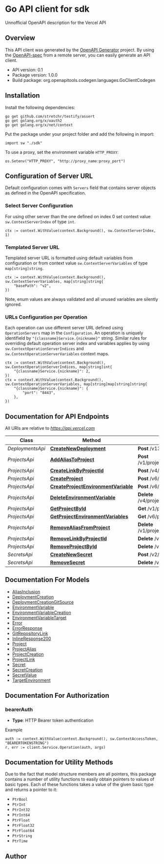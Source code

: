 # Go API client for sdk

Unnofficial OpenAPI description for the Vercel API

## Overview
This API client was generated by the [OpenAPI Generator](https://openapi-generator.tech) project.  By using the [OpenAPI-spec](https://www.openapis.org/) from a remote server, you can easily generate an API client.

- API version: 0.1
- Package version: 1.0.0
- Build package: org.openapitools.codegen.languages.GoClientCodegen

## Installation

Install the following dependencies:

```shell
go get github.com/stretchr/testify/assert
go get golang.org/x/oauth2
go get golang.org/x/net/context
```

Put the package under your project folder and add the following in import:

```golang
import sw "./sdk"
```

To use a proxy, set the environment variable `HTTP_PROXY`:

```golang
os.Setenv("HTTP_PROXY", "http://proxy_name:proxy_port")
```

## Configuration of Server URL

Default configuration comes with `Servers` field that contains server objects as defined in the OpenAPI specification.

### Select Server Configuration

For using other server than the one defined on index 0 set context value `sw.ContextServerIndex` of type `int`.

```golang
ctx := context.WithValue(context.Background(), sw.ContextServerIndex, 1)
```

### Templated Server URL

Templated server URL is formatted using default variables from configuration or from context value `sw.ContextServerVariables` of type `map[string]string`.

```golang
ctx := context.WithValue(context.Background(), sw.ContextServerVariables, map[string]string{
	"basePath": "v2",
})
```

Note, enum values are always validated and all unused variables are silently ignored.

### URLs Configuration per Operation

Each operation can use different server URL defined using `OperationServers` map in the `Configuration`.
An operation is uniquely identifield by `"{classname}Service.{nickname}"` string.
Similar rules for overriding default operation server index and variables applies by using `sw.ContextOperationServerIndices` and `sw.ContextOperationServerVariables` context maps.

```
ctx := context.WithValue(context.Background(), sw.ContextOperationServerIndices, map[string]int{
	"{classname}Service.{nickname}": 2,
})
ctx = context.WithValue(context.Background(), sw.ContextOperationServerVariables, map[string]map[string]string{
	"{classname}Service.{nickname}": {
		"port": "8443",
	},
})
```

## Documentation for API Endpoints

All URIs are relative to *https://api.vercel.com*

Class | Method | HTTP request | Description
------------ | ------------- | ------------- | -------------
*DeploymentsApi* | [**CreateNewDeployment**](docs/DeploymentsApi.md#createnewdeployment) | **Post** /v13/now/deployments | 
*ProjectsApi* | [**AddAliasToProject**](docs/ProjectsApi.md#addaliastoproject) | **Post** /v1/projects/{projectId}/alias | 
*ProjectsApi* | [**CreateLinkByProjectId**](docs/ProjectsApi.md#createlinkbyprojectid) | **Post** /v4/projects/{id}/link | 
*ProjectsApi* | [**CreateProject**](docs/ProjectsApi.md#createproject) | **Post** /v6/projects | 
*ProjectsApi* | [**CreateProjectEnvironmentVariable**](docs/ProjectsApi.md#createprojectenvironmentvariable) | **Post** /v6/projects/{id}/env | 
*ProjectsApi* | [**DeleteEnvironmentVariable**](docs/ProjectsApi.md#deleteenvironmentvariable) | **Delete** /v4/projects/{projectId}/env/{key} | 
*ProjectsApi* | [**GetProjectById**](docs/ProjectsApi.md#getprojectbyid) | **Get** /v1/projects/{id} | 
*ProjectsApi* | [**GetProjectEnvironmentVariables**](docs/ProjectsApi.md#getprojectenvironmentvariables) | **Get** /v6/projects/{id}/env | 
*ProjectsApi* | [**RemoveAliasFromProject**](docs/ProjectsApi.md#removealiasfromproject) | **Delete** /v1/projects/{projectId}/alias | 
*ProjectsApi* | [**RemoveLinkByProjectId**](docs/ProjectsApi.md#removelinkbyprojectid) | **Delete** /v4/projects/{id}/link | 
*ProjectsApi* | [**RemoveProjectById**](docs/ProjectsApi.md#removeprojectbyid) | **Delete** /v1/projects/{id} | 
*SecretsApi* | [**CreateNewSecret**](docs/SecretsApi.md#createnewsecret) | **Post** /v2/now/secrets | 
*SecretsApi* | [**RemoveSecret**](docs/SecretsApi.md#removesecret) | **Delete** /v2/now/secrets/{name} | 


## Documentation For Models

 - [AliasInclusion](docs/AliasInclusion.md)
 - [DeploymentCreation](docs/DeploymentCreation.md)
 - [DeploymentCreationGitSource](docs/DeploymentCreationGitSource.md)
 - [EnvironmentVariable](docs/EnvironmentVariable.md)
 - [EnvironmentVariableCreation](docs/EnvironmentVariableCreation.md)
 - [EnvironmentVariableTarget](docs/EnvironmentVariableTarget.md)
 - [Error](docs/Error.md)
 - [ErrorResponse](docs/ErrorResponse.md)
 - [GitRepositoryLink](docs/GitRepositoryLink.md)
 - [InlineResponse200](docs/InlineResponse200.md)
 - [Project](docs/Project.md)
 - [ProjectAlias](docs/ProjectAlias.md)
 - [ProjectCreation](docs/ProjectCreation.md)
 - [ProjectLink](docs/ProjectLink.md)
 - [Secret](docs/Secret.md)
 - [SecretCreation](docs/SecretCreation.md)
 - [SecretValue](docs/SecretValue.md)
 - [TargetEnvironment](docs/TargetEnvironment.md)


## Documentation For Authorization



### bearerAuth

- **Type**: HTTP Bearer token authentication

Example

```golang
auth := context.WithValue(context.Background(), sw.ContextAccessToken, "BEARERTOKENSTRING")
r, err := client.Service.Operation(auth, args)
```


## Documentation for Utility Methods

Due to the fact that model structure members are all pointers, this package contains
a number of utility functions to easily obtain pointers to values of basic types.
Each of these functions takes a value of the given basic type and returns a pointer to it:

* `PtrBool`
* `PtrInt`
* `PtrInt32`
* `PtrInt64`
* `PtrFloat`
* `PtrFloat32`
* `PtrFloat64`
* `PtrString`
* `PtrTime`

## Author



